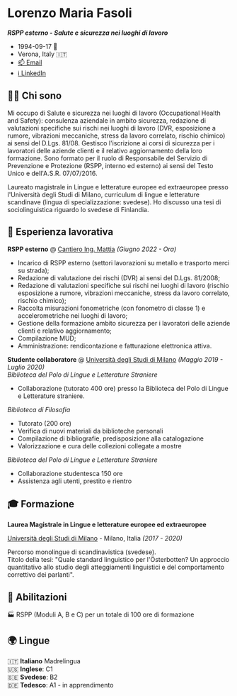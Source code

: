# Lorenzo Maria Fasoli

***RSPP esterno - Salute e sicurezza nei luoghi di lavoro***

- 1994-09-17 🎂 <br>
- Verona, Italy 🇮🇹 <br>
- [📫 Email](mailto:lorenzo@madsailors.eu) <br>
- [ℹ️ LinkedIn](https://www.linkedin.com/in/lorenzofasoli/) <br>

## 🧑‍💼 Chi sono

Mi occupo di Salute e sicurezza nei luoghi di lavoro (Occupational Health and Safety): consulenza aziendale in ambito sicurezza, redazione di valutazioni specifiche sui rischi nei luoghi di lavoro (DVR, esposizione a rumore, vibrazioni meccaniche, stress da lavoro correlato, rischio chimico) ai sensi del D.Lgs. 81/08. Gestisco l'iscrizione ai corsi di sicurezza per i lavoratori delle aziende clienti e il relativo aggiornamento della loro formazione. Sono formato per il ruolo di Responsabile del Servizio di Prevenzione e Protezione (RSPP, interno ed esterno) ai sensi del Testo Unico e dell'A.S.R. 07/07/2016.

Laureato magistrale in Lingue e letterature europee ed extraeuropee presso l'Università degli Studi di Milano, curriculum di lingue e letterature scandinave (lingua di specializzazione: svedese). Ho discusso una tesi di sociolinguistica riguardo lo svedese di Finlandia.

## 🔧 Esperienza lavorativa 

**RSPP esterno** @ [Cantiero Ing. Mattia]() _(Giugno 2022 - Ora)_ <br>
- Incarico di RSPP esterno (settori lavorazioni su metallo e trasporto merci su strada);
- Redazione di valutazione dei rischi (DVR) ai sensi del D.Lgs. 81/2008;
- Redazione di valutazioni specifiche sui rischi nei luoghi di lavoro (rischio esposizione a rumore, vibrazioni meccaniche, stress da lavoro correlato, rischio chimico);
- Raccolta misurazioni fonometriche (con fonometro di classe 1) e accelerometriche nei luoghi di lavoro;
- Gestione della formazione ambito sicurezza per i lavoratori delle aziende clienti e relativo aggiornamento;
- Compilazione MUD;
- Amministrazione: rendicontazione e fatturazione elettronica attiva.

**Studente collaboratore** @ [Università degli Studi di Milano](https://www.unimi.it/it) _(Maggio 2019 - Luglio 2020)_ <br>
_Biblioteca del Polo di Lingue e Letterature Straniere_
- Collaborazione (tutorato 400 ore) presso la Biblioteca del Polo di Lingue e Letterature straniere.

_Biblioteca di Filosofia_
- Tutorato (200 ore)
- Verifica di nuovi materiali da biblioteche personali
- Compilazione di bibliografie, predisposizione alla catalogazione
- Valorizzazione e cura delle collezioni collegate a mostre

_Biblioteca del Polo di Lingue e Letterature Straniere_
- Collaborazione studentesca 150 ore
- Assistenza agli utenti, prestito e rientro

## 🎓 Formazione 

**Laurea Magistrale in Lingue e letterature europee ed extraeuropee** <br>

[Università degli Studi di Milano](https://www.unimi.it/it) - Milano, Italia _(2017 - 2020)_ <br>

Percorso monolingue di scandinavistica (svedese). <br>
Titolo della tesi: "Quale standard linguistico per l'Österbotten? Un approccio quantitativo allo studio degli atteggiamenti linguistici e del comportamento correttivo dei parlanti".

## 🪪 Abilitazioni 

🏭 RSPP (Moduli A, B e C) per un totale di 100 ore di formazione <br>

## 🌍 Lingue

🇮🇹 **Italiano** Madrelingua <br>
🇺🇸 **Inglese**: C1 <br>
🇸🇪 **Svedese**: B2 <br>
🇩🇪 **Tedesco**: A1 - in apprendimento <br>
